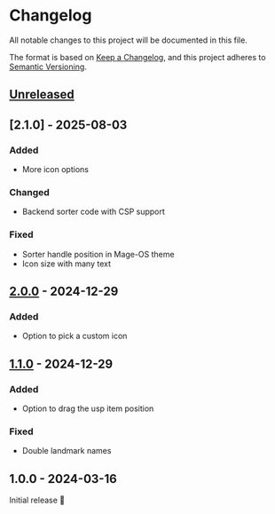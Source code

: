 # Changelog

All notable changes to this project will be documented in this file.

The format is based on [Keep a Changelog](https://keepachangelog.com/en/1.1.0/),
and this project adheres to [Semantic Versioning](https://semver.org/spec/v2.0.0.html).

## [Unreleased]

[Unreleased]: https://github.com/Siteation/magento2-storeinfo-usps/compare/1.0.0...main

## [2.1.0] - 2025-08-03

### Added
- More icon options

### Changed
- Backend sorter code with CSP support

### Fixed
- Sorter handle position in Mage-OS theme
- Icon size with many text

## [2.0.0] - 2024-12-29

[2.0.0]: https://github.com/Siteation/magento2-storeinfo-usps/compare/1.1.0...2.0.0

### Added
- Option to pick a custom icon

## [1.1.0] - 2024-12-29

[1.1.0]: https://github.com/Siteation/magento2-storeinfo-usps/compare/1.0.0...1.1.0

### Added
- Option to drag the usp item position

### Fixed
- Double landmark names

## 1.0.0 - 2024-03-16

Initial release 🎉
